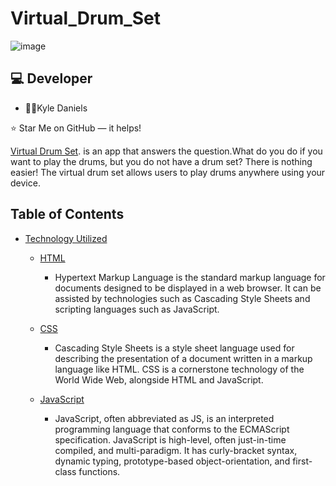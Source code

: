 # Virtual_Drum_Set

![image](https://user-images.githubusercontent.com/40472408/74694967-3ef47400-51c0-11ea-8d15-2bbdba56a6ff.png)


## :computer: Developer


*  :man_teacher:Kyle Daniels


⭐️ Star Me on GitHub — it helps!

[Virtual Drum Set](https://kyledaniels.github.io/Virtual_Drum_Set/). is an app that answers the question.What do you do if you want to play the drums, but you do not have a drum set? There is nothing easier! The virtual drum set allows users to play drums anywhere using your device.

## Table of Contents


- [Technology Utilized](#Functionality)
    - [HTML](#typo3-extension-repository)
    
      - Hypertext Markup Language is the standard markup language for documents designed to be displayed in a web browser. It can be assisted by technologies such as Cascading Style Sheets and scripting languages such as JavaScript.
      
     - [CSS](#typo3-extension-repository)
     
       - Cascading Style Sheets is a style sheet language used for describing the presentation of a document written in a markup language like HTML. CSS is a cornerstone technology of the World Wide Web, alongside HTML and JavaScript.
       
    - [ JavaScript](#typo3-extension-repository)
    
      - JavaScript, often abbreviated as JS, is an interpreted programming language that conforms to the ECMAScript specification. JavaScript is high-level, often just-in-time compiled, and multi-paradigm. It has curly-bracket syntax, dynamic typing, prototype-based object-orientation, and first-class functions.
      
